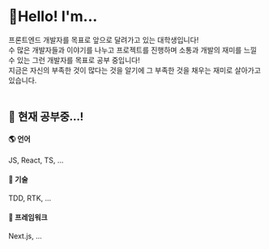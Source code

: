 <h1>🔰Hello! I'm...</h1>

프론트엔드 개발자를 목표로 앞으로 달려가고 있는 대학생입니다! <br>
수 많은 개발자들과 이야기를 나누고 프로젝트를 진행하며 소통과 개발의 재미를 느낄 수 있는 그런 개발자를 목표로 공부 중입니다! <br>
지금은 자신의 부족한 것이 많다는 것을 알기에 그 부족한 것을 채우는 재미로 살아가고 있습니다.<br>
<br>

<h2>📗 현재 공부중...!</h2>

<h4>🌎 언어</h4>
JS, React, TS, ... <br>

<h4>🔧 기술</h4>
TDD, RTK, ... <br>

<h4>📐 프레임워크</h4>
Next.js, ...
